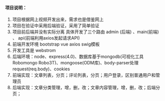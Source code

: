 #### 项目说明：
1. 项目根据网上视频开发出来，需求也是借鉴网上
2. 项目在验证中采用后端验证，采用了简单验证
3. 项目前后端并没有实际分离 具体开发了三个路由 admin (后端) 、main(前端) 、 api(前端利用axios发起请求API)
4. 前端开发环境 bootstrap   vue  axios  swig模板 
5. 开发工具是 webstrom
6. 后端环境：node、express(4.0)、数据库基于mongodb(可视化工具Robomongo Robo3T)、mongoose(ODM库)、body-parser处理request(req.body)、cookies
7. 前端实现：文章列表，分页；评论列表，分页；用户登录，区别普通用户和管理员
8. 后端实现：文章分类管理，增，删，改；文章内容管理，增，删，改；后端分页；
